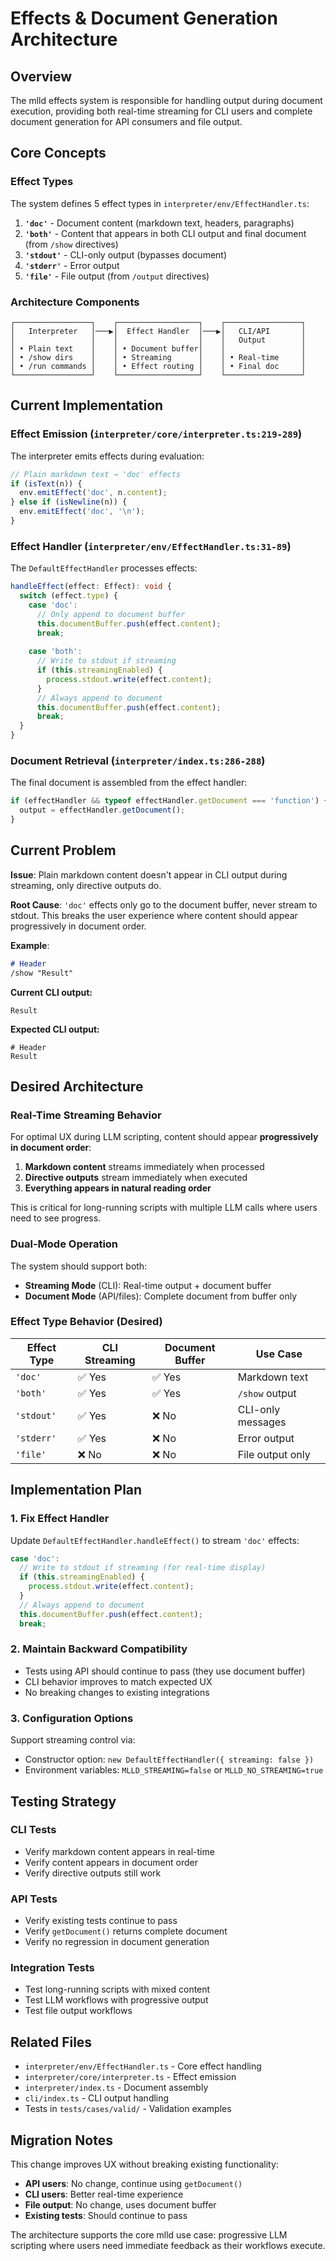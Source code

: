 # Effects & Document Generation Architecture

## Overview

The mlld effects system is responsible for handling output during document execution, providing both real-time streaming for CLI users and complete document generation for API consumers and file output.

## Core Concepts

### Effect Types

The system defines 5 effect types in `interpreter/env/EffectHandler.ts`:

1. **`'doc'`** - Document content (markdown text, headers, paragraphs)
2. **`'both'`** - Content that appears in both CLI output and final document (from `/show` directives)  
3. **`'stdout'`** - CLI-only output (bypasses document)
4. **`'stderr'`** - Error output
5. **`'file'`** - File output (from `/output` directives)

### Architecture Components

```
┌─────────────────┐    ┌──────────────────┐    ┌─────────────────┐
│   Interpreter   │───▶│  Effect Handler  │───▶│   CLI/API       │
│                 │    │                  │    │   Output        │
│ • Plain text    │    │ • Document buffer│    │                 │
│ • /show dirs    │    │ • Streaming      │    │ • Real-time     │
│ • /run commands │    │ • Effect routing │    │ • Final doc     │
└─────────────────┘    └──────────────────┘    └─────────────────┘
```

## Current Implementation

### Effect Emission (`interpreter/core/interpreter.ts:219-289`)

The interpreter emits effects during evaluation:

```typescript
// Plain markdown text → 'doc' effects
if (isText(n)) {
  env.emitEffect('doc', n.content);
} else if (isNewline(n)) {
  env.emitEffect('doc', '\n');
}
```

### Effect Handler (`interpreter/env/EffectHandler.ts:31-89`)

The `DefaultEffectHandler` processes effects:

```typescript
handleEffect(effect: Effect): void {
  switch (effect.type) {
    case 'doc':
      // Only append to document buffer
      this.documentBuffer.push(effect.content);
      break;
      
    case 'both':
      // Write to stdout if streaming
      if (this.streamingEnabled) {
        process.stdout.write(effect.content);
      }
      // Always append to document
      this.documentBuffer.push(effect.content);
      break;
  }
}
```

### Document Retrieval (`interpreter/index.ts:286-288`)

The final document is assembled from the effect handler:

```typescript
if (effectHandler && typeof effectHandler.getDocument === 'function') {
  output = effectHandler.getDocument();
}
```

## Current Problem

**Issue**: Plain markdown content doesn't appear in CLI output during streaming, only directive outputs do.

**Root Cause**: `'doc'` effects only go to the document buffer, never stream to stdout. This breaks the user experience where content should appear progressively in document order.

**Example**: 
```markdown
# Header
/show "Result"
```

**Current CLI output:**
```
Result
```

**Expected CLI output:**
```
# Header
Result
```

## Desired Architecture

### Real-Time Streaming Behavior

For optimal UX during LLM scripting, content should appear **progressively in document order**:

1. **Markdown content** streams immediately when processed
2. **Directive outputs** stream immediately when executed  
3. **Everything appears in natural reading order**

This is critical for long-running scripts with multiple LLM calls where users need to see progress.

### Dual-Mode Operation

The system should support both:

- **Streaming Mode** (CLI): Real-time output + document buffer
- **Document Mode** (API/files): Complete document from buffer only

### Effect Type Behavior (Desired)

| Effect Type | CLI Streaming | Document Buffer | Use Case |
|-------------|---------------|-----------------|----------|
| `'doc'`     | ✅ Yes        | ✅ Yes          | Markdown text |
| `'both'`    | ✅ Yes        | ✅ Yes          | `/show` output |
| `'stdout'`  | ✅ Yes        | ❌ No           | CLI-only messages |
| `'stderr'`  | ✅ Yes        | ❌ No           | Error output |
| `'file'`    | ❌ No         | ❌ No           | File output only |

## Implementation Plan

### 1. Fix Effect Handler

Update `DefaultEffectHandler.handleEffect()` to stream `'doc'` effects:

```typescript
case 'doc':
  // Write to stdout if streaming (for real-time display)
  if (this.streamingEnabled) {
    process.stdout.write(effect.content);
  }
  // Always append to document
  this.documentBuffer.push(effect.content);
  break;
```

### 2. Maintain Backward Compatibility

- Tests using API should continue to pass (they use document buffer)
- CLI behavior improves to match expected UX
- No breaking changes to existing integrations

### 3. Configuration Options

Support streaming control via:
- Constructor option: `new DefaultEffectHandler({ streaming: false })`
- Environment variables: `MLLD_STREAMING=false` or `MLLD_NO_STREAMING=true`

## Testing Strategy

### CLI Tests
- Verify markdown content appears in real-time
- Verify content appears in document order
- Verify directive outputs still work

### API Tests  
- Verify existing tests continue to pass
- Verify `getDocument()` returns complete document
- Verify no regression in document generation

### Integration Tests
- Test long-running scripts with mixed content
- Test LLM workflows with progressive output
- Test file output workflows

## Related Files

- `interpreter/env/EffectHandler.ts` - Core effect handling
- `interpreter/core/interpreter.ts` - Effect emission  
- `interpreter/index.ts` - Document assembly
- `cli/index.ts` - CLI output handling
- Tests in `tests/cases/valid/` - Validation examples

## Migration Notes

This change improves UX without breaking existing functionality:

- **API users**: No change, continue using `getDocument()`
- **CLI users**: Better real-time experience  
- **File output**: No change, uses document buffer
- **Existing tests**: Should continue to pass

The architecture supports the core mlld use case: progressive LLM scripting where users need immediate feedback as their workflows execute.
